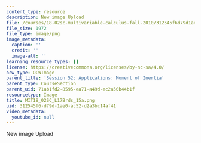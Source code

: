 ```yaml
---
content_type: resource
description: New image Upload
file: /courses/18-02sc-multivariable-calculus-fall-2010/312545f6d79d1ae0ac52d2a3bc14af41_MIT18_02SC_L17Brds_15a.png
file_size: 1972
file_type: image/png
image_metadata:
  caption: ''
  credit: ''
  image-alt: ''
learning_resource_types: []
license: https://creativecommons.org/licenses/by-nc-sa/4.0/
ocw_type: OCWImage
parent_title: 'Session 52: Applications: Moment of Inertia'
parent_type: CourseSection
parent_uid: 71ab1fd2-8595-ea71-a49d-ec2a50b44b1f
resourcetype: Image
title: MIT18_02SC_L17Brds_15a.png
uid: 312545f6-d79d-1ae0-ac52-d2a3bc14af41
video_metadata:
  youtube_id: null
---
```

New image Upload